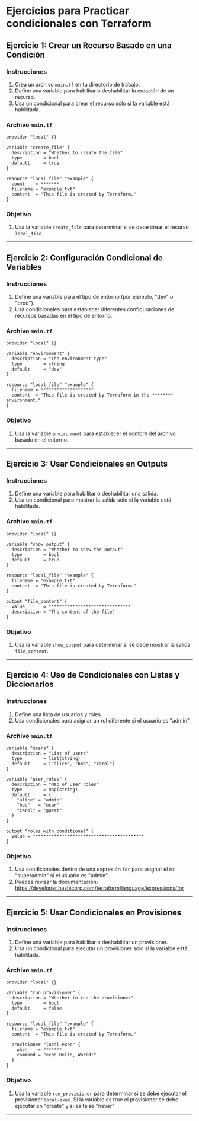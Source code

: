 # Ejercicios para Practicar condicionales con Terraform
## Ejercicio 1: Crear un Recurso Basado en una Condición

### Instrucciones

1. Crea un archivo `main.tf` en tu directorio de trabajo.
2. Define una variable para habilitar o deshabilitar la creación de un recurso.
3. Usa un condicional para crear el recurso solo si la variable está habilitada.

### Archivo `main.tf`

```hcl
provider "local" {}

variable "create_file" {
  description = "Whether to create the file"
  type        = bool
  default     = true
}

resource "local_file" "example" {
  count    = *******
  filename = "example.txt"
  content  = "This file is created by Terraform."
}
```

### Objetivo

1. Usa la variable `create_file` para determinar si se debe crear el recurso `local_file`.

---

## Ejercicio 2: Configuración Condicional de Variables

### Instrucciones

1. Define una variable para el tipo de entorno (por ejemplo, "dev" o "prod").
2. Usa condicionales para establecer diferentes configuraciones de recursos basadas en el tipo de entorno.

### Archivo `main.tf`

```hcl
provider "local" {}

variable "environment" {
  description = "The environment type"
  type        = string
  default     = "dev"
}

resource "local_file" "example" {
  filename = ********************
  content  = "This file is created by Terraform in the ******** environment."
}
```

### Objetivo

1. Usa la variable `environment` para establecer el nombre del archivo basado en el entorno.

---

## Ejercicio 3: Usar Condicionales en Outputs

### Instrucciones

1. Define una variable para habilitar o deshabilitar una salida.
2. Usa un condicional para mostrar la salida solo si la variable está habilitada.

### Archivo `main.tf`

```hcl
provider "local" {}

variable "show_output" {
  description = "Whether to show the output"
  type        = bool
  default     = true
}

resource "local_file" "example" {
  filename = "example.txt"
  content  = "This file is created by Terraform."
}

output "file_content" {
  value       = *******************************
  description = "The content of the file"
}
```

### Objetivo

1. Usa la variable `show_output` para determinar si se debe mostrar la salida `file_content`.

---

## Ejercicio 4: Uso de Condicionales con Listas y Diccionarios

### Instrucciones

1. Define una lista de usuarios y roles.
2. Usa condicionales para asignar un rol diferente si el usuario es "admin".

### Archivo `main.tf`

```hcl
variable "users" {
  description = "List of users"
  type        = list(string)
  default     = ["alice", "bob", "carol"]
}

variable "user_roles" {
  description = "Map of user roles"
  type        = map(string)
  default     = {
    "alice" = "admin"
    "bob"   = "user"
    "carol" = "guest"
  }
}

output "roles_with_conditional" {
  value = ******************************************
}
```

### Objetivo

1. Usa condicionales dentro de una expresión `for` para asignar el rol "superadmin" si el usuario es "admin".
2. Puedes revisar la documentación: https://developer.hashicorp.com/terraform/language/expressions/for
---

## Ejercicio 5: Usar Condicionales en Provisiones

### Instrucciones

1. Define una variable para habilitar o deshabilitar un provisioner.
2. Usa un condicional para ejecutar un provisioner solo si la variable está habilitada.

### Archivo `main.tf`

```hcl
provider "local" {}

variable "run_provisioner" {
  description = "Whether to run the provisioner"
  type        = bool
  default     = false
}

resource "local_file" "example" {
  filename = "example.txt"
  content  = "This file is created by Terraform."

  provisioner "local-exec" {
    when    = *******
    command = "echo Hello, World!"
  }
}
```

### Objetivo

1. Usa la variable `run_provisioner` para determinar si se debe ejecutar el provisioner `local-exec`. Si la variable es true el provisioner se debe ejecutar en "create" y si es false "never"

---

